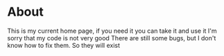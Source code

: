 # About
This is my current home page, if you need it you can take it and use it
I'm sorry that my code is not very good
There are still some bugs, but I don't know how to fix them. So they will exist
